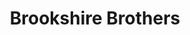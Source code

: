---
title: "Brookshire Brothers"
url: /lufkin/brookshire-brothers-west-frank-avenue/
shop: Supermarkt
---